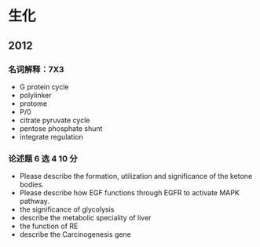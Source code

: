 # 生化  
## 2012  
### 名词解释：7X3  
- G protein cycle  
- polylinker  
- protome  
- P/0  
- citrate pyruvate cycle  
- pentose phosphate shunt  
- integrate regulation  

### 论述题 6 选 4 10 分  
- Please describe the formation, utilization and significance of the ketone bodies.  
- Please describe how EGF functions through EGFR to activate MAPK pathway.  
- the significance of glycolysis  
- describe the metabolic speciality of liver  
- the function of RE  
- describe the  Carcinogenesis gene  

